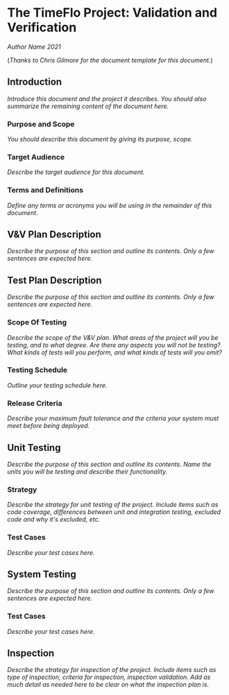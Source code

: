 # The TimeFlo Project: Validation and Verification
*Author Name 2021*

(*Thanks to Chris Gilmore for the document template for this
document.*)

## Introduction

*Introduce this document and the project it describes. You should also
summarize the remaining content of the document here.*

### Purpose and Scope

*You should describe this document by giving its purpose, scope.*

### Target Audience

*Describe the target audience for this document.*

### Terms and Definitions

*Define any terms or acronyms you will be using in the remainder of this
document.*

## V&amp;V Plan Description

*Describe the purpose of this section and outline its contents. Only a
few sentences are expected here.*

## Test Plan Description

*Describe the purpose of this section and outline its contents. Only a
few sentences are expected here.*

### Scope Of Testing

*Describe the scope of the V&amp;V plan. What areas of the
project will you be testing, and to what degree. Are there
any aspects you will not be testing? What kinds of tests
will you perform, and what kinds of tests will you omit?*

### Testing Schedule

*Outline your testing schedule here.*

### Release Criteria

*Describe your maximum fault tolerance and the criteria your system must
meet before being deployed.*

## Unit Testing

*Describe the purpose of this section and outline its contents. Name the
units you will be testing and describe their functionality.*

### Strategy

*Describe the strategy for unit testing of the project. Include items
such as code coverage, differences between unit and integration testing,
excluded code and why it's excluded, etc.*

### Test Cases

*Describe your test cases here.*

## System Testing

*Describe the purpose of this section and outline its contents. Only a
few sentences are expected here.*

### Test Cases

*Describe your test cases here.*

## Inspection

*Describe the strategy for inspection of the
project. Include items such as type of inspection, criteria
for inspection, inspection validation. Add as much detail as
needed here to be clear on what the inspection plan is.*
